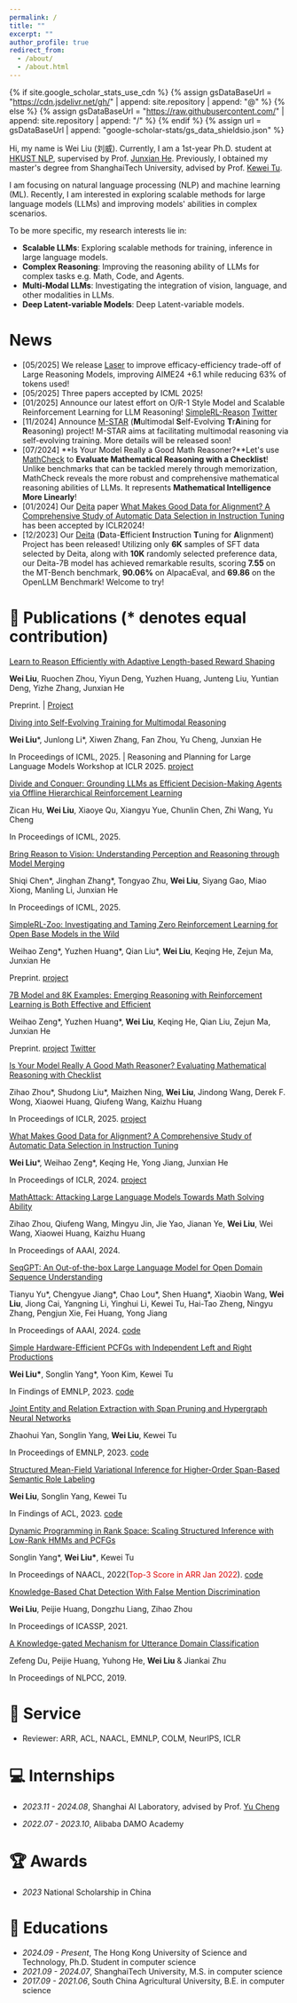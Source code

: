 ```yaml
---
permalink: /
title: ""
excerpt: ""
author_profile: true
redirect_from: 
  - /about/
  - /about.html
---
```


{% if site.google_scholar_stats_use_cdn %}
{% assign gsDataBaseUrl = "https://cdn.jsdelivr.net/gh/" | append: site.repository | append: "@" %}
{% else %}
{% assign gsDataBaseUrl = "https://raw.githubusercontent.com/" | append: site.repository | append: "/" %}
{% endif %}
{% assign url = gsDataBaseUrl | append: "google-scholar-stats/gs_data_shieldsio.json" %}

<span class='anchor' id='about-me'></span>

Hi, my name is Wei Liu (刘威). Currently, I am a 1st-year Ph.D. student at [HKUST NLP](https://github.com/hkust-nlp), supervised by Prof. [Junxian He](https://jxhe.github.io/). Previously, I obtained my master's degree from ShanghaiTech University, advised by Prof. [Kewei Tu](https://faculty.sist.shanghaitech.edu.cn/faculty/tukw/).

I am focusing on natural language processing (NLP) and machine learning (ML). Recently, I am interested in exploring scalable methods for large language models (LLMs) and improving models' abilities in complex scenarios.

To be more specific, my research interests lie in:
  - **Scalable LLMs**: Exploring scalable methods for training, inference in large language models.
  - **Complex Reasoning**: Improving the reasoning ability of LLMs for complex tasks e.g. Math, Code, and Agents.
  - **Multi-Modal LLMs**: Investigating the integration of vision, language, and other modalities in LLMs.
  - **Deep Latent-variable Models**: Deep Latent-variable models.

# News
  - \[05/2025\] We release [Laser](https://arxiv.org/abs/2505.15612) to improve efficacy-efficiency trade-off of Large Reasoning Models, improving AIME24 +6.1 while reducing 63% of tokens used!
  - \[05/2025\] Three papers accepted by ICML 2025!
  - \[01/2025\] Announce our latest effort on O/R-1 Style Model and Scalable Reinforcement Learning for LLM Reasoning! [SimpleRL-Reason](https://hkust-nlp.notion.site/simplerl-reason) [Twitter](https://x.com/junxian_he/status/1883183099787571519)
  - \[11/2024\] Announce [M-STAR](https://mstar-lmm.github.io/) (**M**ultimodal **S**elf-Evolving **T**r**A**ining for **R**easoning) project! M-STAR aims at facilitating multimodal reasoning via self-evolving training. More details will be released soon!
  - \[07/2024\] **Is Your Model Really a Good Math Reasoner?**Let's use [MathCheck](https://mathcheck.github.io/) to **Evaluate Mathematical Reasoning with a Checklist**! Unlike benchmarks that can be tackled merely through memorization, MathCheck reveals the more robust and comprehensive mathematical reasoning abilities of LLMs. It represents **Mathematical Intelligence More Linearly**!
  - \[01/2024\] Our [Deita](https://github.com/hkust-nlp/deita) paper [What Makes Good Data for Alignment? A Comprehensive Study of Automatic Data Selection in Instruction Tuning](https://arxiv.org/abs/2312.15685) has been accepted by ICLR2024!
  - \[12/2023\] Our [Deita](https://github.com/hkust-nlp/deita) (**D**ata-**E**fficient **I**nstruction **T**uning for **A**lignment) Project has been released! Utilizing only **6K** samples of SFT data selected by Deita, along with **10K** randomly selected preference data, our Deita-7B model has achieved remarkable results, scoring **7.55** on the MT-Bench benchmark, **90.06%** on AlpacaEval, and **69.86** on the OpenLLM Benchmark! Welcome to try!

# 📝 Publications (* denotes equal contribution)

[Learn to Reason Efficiently with Adaptive Length-based Reward Shaping](https://arxiv.org/abs/2505.15612)

**Wei Liu**, Ruochen Zhou, Yiyun Deng, Yuzhen Huang, Junteng Liu, Yuntian Deng, Yizhe Zhang, Junxian He

Preprint. \| [Project](https://github.com/hkust-nlp/Laser)

[Diving into Self-Evolving Training for Multimodal Reasoning](https://arxiv.org/abs/2412.17451)

**Wei Liu**\*, Junlong Li\*, Xiwen Zhang, Fan Zhou, Yu Cheng, Junxian He

In Proceedings of ICML, 2025. \| Reasoning and Planning for Large Language Models Workshop at ICLR 2025. [project](https://mstar-lmm.github.io/)

[Divide and Conquer: Grounding LLMs as Efficient Decision-Making Agents
via Offline Hierarchical Reinforcement Learning]()

Zican Hu, **Wei Liu**, Xiaoye Qu, Xiangyu Yue, Chunlin Chen, Zhi Wang, Yu Cheng

In Proceedings of ICML, 2025.

[Bring Reason to Vision: Understanding Perception and Reasoning through Model Merging]()

Shiqi Chen\*, Jinghan Zhang\*, Tongyao Zhu, **Wei Liu**, Siyang Gao, Miao Xiong, Manling Li, Junxian He 

In Proceedings of ICML, 2025.

[SimpleRL-Zoo: Investigating and Taming Zero Reinforcement Learning for Open Base Models in the Wild](https://arxiv.org/abs/2503.18892)

Weihao Zeng\*, Yuzhen Huang\*, Qian Liu\*, **Wei Liu**, Keqing He, Zejun Ma, Junxian He

Preprint. [project](https://hkust-nlp.notion.site/simplerl-reason)

[7B Model and 8K Examples: Emerging Reasoning with Reinforcement Learning is Both Effective and Efficient](https://hkust-nlp.notion.site/simplerl-reason)

Weihao Zeng\*, Yuzhen Huang\*, **Wei Liu**, Keqing He, Qian Liu, Zejun Ma, Junxian He

Preprint. [project](https://hkust-nlp.notion.site/simplerl-reason) [Twitter](https://x.com/junxian_he/status/1883183099787571519)

[Is Your Model Really A Good Math Reasoner? Evaluating Mathematical Reasoning with Checklist](https://arxiv.org/abs/2407.08733)

Zihao Zhou\*, Shudong Liu\*, Maizhen Ning, **Wei Liu**, Jindong Wang, Derek F. Wong, Xiaowei Huang, Qiufeng Wang, Kaizhu Huang


In Proceedings of ICLR, 2025. [project](https://mathcheck.github.io/)

[What Makes Good Data for Alignment? A Comprehensive Study of Automatic Data Selection in Instruction Tuning](https://arxiv.org/abs/2312.15685)

**Wei Liu**\*, Weihao Zeng\*, Keqing He, Yong Jiang, Junxian He

In Proceedings of ICLR, 2024. [project](https://github.com/hkust-nlp/deita)

[MathAttack: Attacking Large Language Models Towards Math Solving Ability](https://arxiv.org/pdf/2309.01686.pdf)

Zihao Zhou, Qiufeng Wang, Mingyu Jin, Jie Yao, Jianan Ye, **Wei Liu**, Wei Wang, Xiaowei Huang, Kaizhu Huang

In Proceedings of AAAI, 2024.

[SeqGPT: An Out-of-the-box Large Language Model for Open Domain
Sequence Understanding](https://arxiv.org/pdf/2308.10529.pdf)

Tianyu Yu\*, Chengyue Jiang\*, Chao Lou\*, Shen Huang\*, Xiaobin Wang, **Wei Liu**, Jiong Cai, Yangning Li, Yinghui Li, Kewei Tu, Hai-Tao Zheng, Ningyu Zhang, Pengjun Xie, Fei Huang, Yong Jiang

In Proceedings of AAAI, 2024. [code](https://github.com/Alibaba-NLP/SeqGPT)

[Simple Hardware-Efficient PCFGs with Independent Left and Right Productions](https://arxiv.org/abs/2310.14997)

**Wei Liu\***, Songlin Yang\*, Yoon Kim, Kewei Tu

In Findings of EMNLP, 2023. [code](https://github.com/sustcsonglin/TN-PCFG)

[Joint Entity and Relation Extraction with Span Pruning and Hypergraph Neural Networks](https://aclanthology.org/2023.emnlp-main.467.pdf)

Zhaohui Yan, Songlin Yang, **Wei Liu**, Kewei Tu

In Proceedings of EMNLP, 2023. [code](https://github.com/yanzhh/HGERE)

[Structured Mean-Field Variational Inference for Higher-Order Span-Based Semantic Role Labeling](https://faculty.sist.shanghaitech.edu.cn/faculty/tukw/acl23srl.pdf)

**Wei Liu**, Songlin Yang, Kewei Tu

In Findings of ACL, 2023. [code](https://github.com/VPeterV/Structured-MFVI)

<!-- Joint Entity and Relation Extraction with Span Pruning and Hypergraph Neural Networks (submitted) -->
[Dynamic Programming in Rank Space: Scaling Structured Inference with Low-Rank HMMs and PCFGs](https://aclanthology.org/2022.naacl-main.353.pdf)

Songlin Yang\*, **Wei Liu\***, Kewei Tu

In Proceedings of NAACL, 2022(<font color="#dd0000">Top-3 Score in ARR Jan 2022</font>). [code](https://github.com/VPeterV/RankSpace-Models)

[Knowledge-Based Chat Detection With False Mention Discrimination](https://ieeexplore.ieee.org/document/9414073)

**Wei Liu**, Peijie Huang, Dongzhu Liang, Zihao Zhou

In Proceedings of ICASSP, 2021.

[A Knowledge-gated Mechanism for Utterance Domain Classification](https://link.springer.com/chapter/10.1007/978-3-030-32236-6_12)

Zefeng Du, Peijie Huang, Yuhong He, **Wei Liu** & Jiankai Zhu 

In Proceedings of NLPCC, 2019.

# 👥 Service
- Reviewer: ARR, ACL, NAACL, EMNLP, COLM, NeurIPS, ICLR

# 💻 Internships

- *2023.11 - 2024.08*, Shanghai AI Laboratory, advised by Prof. [Yu Cheng](https://ych133.github.io/)
  
- *2022.07 - 2023.10*, Alibaba DAMO Academy

# 🏆 Awards
- *2023* National Scholarship in China

# 📖 Educations
- *2024.09 - Present*, The Hong Kong University of Science and Technology, Ph.D. Student in computer science
- *2021.09 - 2024.07*, ShanghaiTech University, M.S. in computer science
- *2017.09 - 2021.06*, South China Agricultural University, B.E. in computer science


